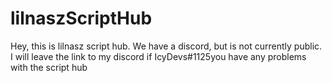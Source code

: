 # lilnaszScriptHub
Hey, this is lilnasz script hub. We have a discord, but is not currently public. I will leave the link to my discord if   IcyDevs#1125you have any problems with the script hub
